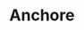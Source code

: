 ---
codehost: https://github.com/anchore
linkedin: https://linkedin.com/company/anchore
logohandle: anchore
sort: anchore
title: Anchore
twitter: https://x.com/anchore
website: https://anchore.com/
youtube: https://youtube.com/channel/UC3HczVqyiAqz1aNxBIMS3pQ
---